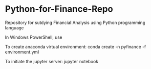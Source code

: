 # Python-for-Finance-Repo


Repository for sutdying Financial Analysis using Python programming language

In Windows PowerShell, use

To create anaconda virtual environment:  conda create -n pyfinance -f environment.yml

To initiate the jupyter server:  jupyter notebook
